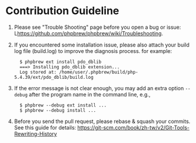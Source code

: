 Contribution Guideline
=======================

1. Please see "Trouble Shooting" page before you open a bug or issue:
   L<https://github.com/phpbrew/phpbrew/wiki/Troubleshooting>.
2. If you encountered some installation issue, please also attach your build log file (build.log) to improve the diagnosis process. for example:

         $ phpbrew ext install pdo_dblib
         ===> Installing pdo_dblib extension...
         Log stored at: /home/user/.phpbrew/build/php-5.4.39/ext/pdo_dblib/build.log

3. If the error message is not clear enough, you may add an extra option `--debug` after the program name in the command line, e.g.,

         $ phpbrew --debug ext install ...
         $ phpbrew --debug install ...
4. Before you send the pull request, please rebase & squash your commits. See this guide for details:  https://git-scm.com/book/zh-tw/v2/Git-Tools-Rewriting-History
